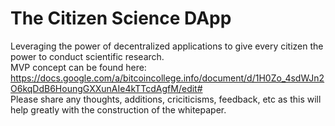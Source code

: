 # The Citizen Science DApp
Leveraging the power of decentralized applications to give every citizen the power to conduct scientific research.
<br>
MVP concept can be found here: https://docs.google.com/a/bitcoincollege.info/document/d/1H0Zo_4sdWJn2O6kqDdB6HoungGXXunAIe4kTTcdAgfM/edit#
<br>
Please share any thoughts, additions, criciticisms, feedback, etc as this will help greatly with the construction of the whitepaper.
